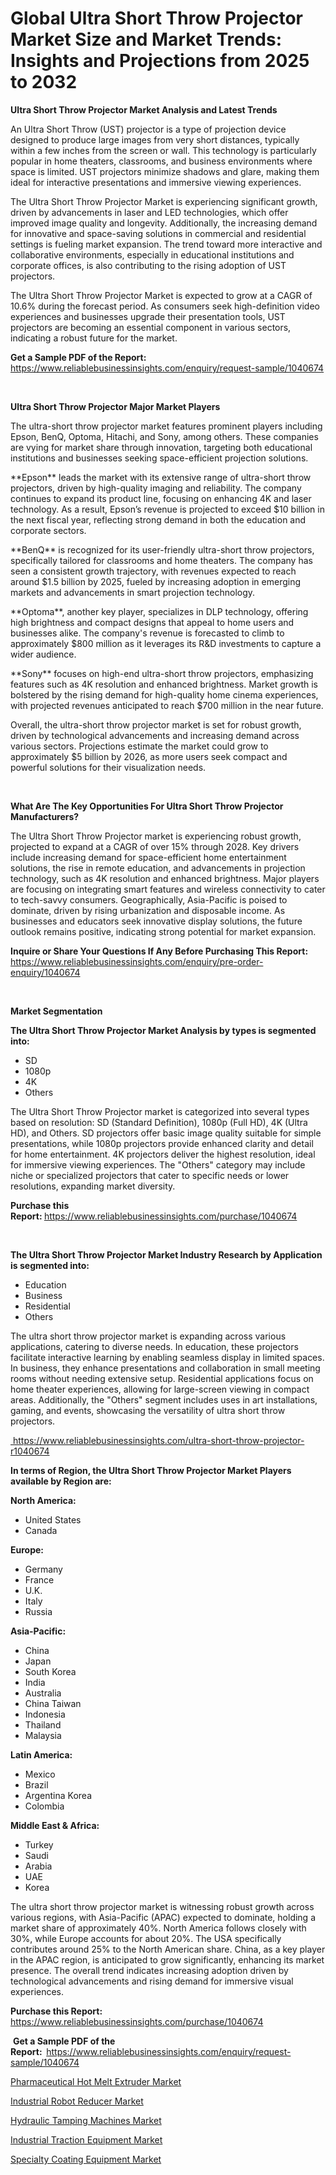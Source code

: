 <p><h1>Global Ultra Short Throw Projector Market Size and Market Trends: Insights and Projections from 2025 to 2032</h1></p><p><strong>Ultra Short Throw Projector Market Analysis and Latest Trends</strong></p>
<p><p>An Ultra Short Throw (UST) projector is a type of projection device designed to produce large images from very short distances, typically within a few inches from the screen or wall. This technology is particularly popular in home theaters, classrooms, and business environments where space is limited. UST projectors minimize shadows and glare, making them ideal for interactive presentations and immersive viewing experiences.</p><p>The Ultra Short Throw Projector Market is experiencing significant growth, driven by advancements in laser and LED technologies, which offer improved image quality and longevity. Additionally, the increasing demand for innovative and space-saving solutions in commercial and residential settings is fueling market expansion. The trend toward more interactive and collaborative environments, especially in educational institutions and corporate offices, is also contributing to the rising adoption of UST projectors.</p><p>The Ultra Short Throw Projector Market is expected to grow at a CAGR of 10.6% during the forecast period. As consumers seek high-definition video experiences and businesses upgrade their presentation tools, UST projectors are becoming an essential component in various sectors, indicating a robust future for the market.</p></p>
<p><strong>Get a Sample PDF of the Report:&nbsp;</strong> <a href="https://www.reliablebusinessinsights.com/enquiry/request-sample/1040674?utm_campaign=75&utm_medium=2&utm_source=Github&utm_content=ia&utm_term=28022025&utm_id=ultra-short-throw-projector">https://www.reliablebusinessinsights.com/enquiry/request-sample/1040674</a></p>
<p>&nbsp;</p>
<p><strong>Ultra Short Throw Projector Major Market Players</strong></p>
<p><p>The ultra-short throw projector market features prominent players including Epson, BenQ, Optoma, Hitachi, and Sony, among others. These companies are vying for market share through innovation, targeting both educational institutions and businesses seeking space-efficient projection solutions.</p><p>**Epson** leads the market with its extensive range of ultra-short throw projectors, driven by high-quality imaging and reliability. The company continues to expand its product line, focusing on enhancing 4K and laser technology. As a result, Epson’s revenue is projected to exceed $10 billion in the next fiscal year, reflecting strong demand in both the education and corporate sectors.</p><p>**BenQ** is recognized for its user-friendly ultra-short throw projectors, specifically tailored for classrooms and home theaters. The company has seen a consistent growth trajectory, with revenues expected to reach around $1.5 billion by 2025, fueled by increasing adoption in emerging markets and advancements in smart projection technology.</p><p>**Optoma**, another key player, specializes in DLP technology, offering high brightness and compact designs that appeal to home users and businesses alike. The company's revenue is forecasted to climb to approximately $800 million as it leverages its R&D investments to capture a wider audience.</p><p>**Sony** focuses on high-end ultra-short throw projectors, emphasizing features such as 4K resolution and enhanced brightness. Market growth is bolstered by the rising demand for high-quality home cinema experiences, with projected revenues anticipated to reach $700 million in the near future.</p><p>Overall, the ultra-short throw projector market is set for robust growth, driven by technological advancements and increasing demand across various sectors. Projections estimate the market could grow to approximately $5 billion by 2026, as more users seek compact and powerful solutions for their visualization needs.</p></p>
<p>&nbsp;</p>
<p><strong>What Are The Key Opportunities For Ultra Short Throw Projector Manufacturers?</strong></p>
<p><p>The Ultra Short Throw Projector market is experiencing robust growth, projected to expand at a CAGR of over 15% through 2028. Key drivers include increasing demand for space-efficient home entertainment solutions, the rise in remote education, and advancements in projection technology, such as 4K resolution and enhanced brightness. Major players are focusing on integrating smart features and wireless connectivity to cater to tech-savvy consumers. Geographically, Asia-Pacific is poised to dominate, driven by rising urbanization and disposable income. As businesses and educators seek innovative display solutions, the future outlook remains positive, indicating strong potential for market expansion.</p></p>
<p><strong>Inquire or Share Your Questions If Any Before Purchasing This Report:</strong> <a href="https://www.reliablebusinessinsights.com/enquiry/pre-order-enquiry/1040674?utm_campaign=75&utm_medium=2&utm_source=Github&utm_content=ia&utm_term=28022025&utm_id=ultra-short-throw-projector">https://www.reliablebusinessinsights.com/enquiry/pre-order-enquiry/1040674</a></p>
<p>&nbsp;</p>
<p><strong>Market Segmentation</strong></p>
<p><strong>The Ultra Short Throw Projector Market Analysis by types is segmented into:</strong></p>
<p><ul><li>SD</li><li>1080p</li><li>4K</li><li>Others</li></ul></p>
<p><p>The Ultra Short Throw Projector market is categorized into several types based on resolution: SD (Standard Definition), 1080p (Full HD), 4K (Ultra HD), and Others. SD projectors offer basic image quality suitable for simple presentations, while 1080p projectors provide enhanced clarity and detail for home entertainment. 4K projectors deliver the highest resolution, ideal for immersive viewing experiences. The "Others" category may include niche or specialized projectors that cater to specific needs or lower resolutions, expanding market diversity.</p></p>
<p><strong>Purchase this Report:&nbsp;</strong><a href="https://www.reliablebusinessinsights.com/purchase/1040674?utm_campaign=75&utm_medium=2&utm_source=Github&utm_content=ia&utm_term=28022025&utm_id=ultra-short-throw-projector">https://www.reliablebusinessinsights.com/purchase/1040674</a></p>
<p>&nbsp;</p>
<p><strong>The Ultra Short Throw Projector Market Industry Research by Application is segmented into:</strong></p>
<p><ul><li>Education</li><li>Business</li><li>Residential</li><li>Others</li></ul></p>
<p><p>The ultra short throw projector market is expanding across various applications, catering to diverse needs. In education, these projectors facilitate interactive learning by enabling seamless display in limited spaces. In business, they enhance presentations and collaboration in small meeting rooms without needing extensive setup. Residential applications focus on home theater experiences, allowing for large-screen viewing in compact areas. Additionally, the "Others" segment includes uses in art installations, gaming, and events, showcasing the versatility of ultra short throw projectors.</p></p>
<p><a href="https://www.reliablebusinessinsights.com/ultra-short-throw-projector-r1040674?utm_campaign=75&utm_medium=2&utm_source=Github&utm_content=ia&utm_term=28022025&utm_id=ultra-short-throw-projector">&nbsp;https://www.reliablebusinessinsights.com/ultra-short-throw-projector-r1040674</a></p>
<p><strong>In terms of Region, the Ultra Short Throw Projector Market Players available by Region are:</strong></p>
<p>
    <p> <strong> North America: </strong>
        <ul>
            <li>United States</li>
            <li>Canada</li>
        </ul>
        </p> 
    <p> <strong> Europe: </strong>
        <ul>
            <li>Germany</li>
            <li>France</li>
            <li>U.K.</li>
            <li>Italy</li>
            <li>Russia</li>
        </ul>
        </p> 
    <p> <strong> Asia-Pacific: </strong>
        <ul>
            <li>China</li>
            <li>Japan</li>
            <li>South Korea</li>
            <li>India</li>
            <li>Australia</li>
            <li>China Taiwan</li>
            <li>Indonesia</li>
            <li>Thailand</li>
            <li>Malaysia</li>
        </ul>
        </p> 
    <p> <strong> Latin America: </strong>
        <ul>
            <li>Mexico</li>
            <li>Brazil</li>
            <li>Argentina Korea</li>
            <li>Colombia</li>
        </ul>
        </p> 
    <p> <strong> Middle East & Africa: </strong>
        <ul>
            <li>Turkey</li>
            <li>Saudi</li>
            <li>Arabia</li>
            <li>UAE</li>
            <li>Korea</li>
        </ul>
    </p>
    </p>
<p><p>The ultra short throw projector market is witnessing robust growth across various regions, with Asia-Pacific (APAC) expected to dominate, holding a market share of approximately 40%. North America follows closely with 30%, while Europe accounts for about 20%. The USA specifically contributes around 25% to the North American share. China, as a key player in the APAC region, is anticipated to grow significantly, enhancing its market presence. The overall trend indicates increasing adoption driven by technological advancements and rising demand for immersive visual experiences.</p></p>
<p><strong>Purchase this Report: </strong><a href="https://www.reliablebusinessinsights.com/purchase/1040674?utm_campaign=75&utm_medium=2&utm_source=Github&utm_content=ia&utm_term=28022025&utm_id=ultra-short-throw-projector">https://www.reliablebusinessinsights.com/purchase/1040674</a></p>
<p>&nbsp;<strong>Get a Sample PDF of the Report:&nbsp;&nbsp;</strong><a href="https://www.reliablebusinessinsights.com/enquiry/request-sample/1040674?utm_campaign=75&utm_medium=2&utm_source=Github&utm_content=ia&utm_term=28022025&utm_id=ultra-short-throw-projector">https://www.reliablebusinessinsights.com/enquiry/request-sample/1040674</a></p>
<p><strong></strong></p>
<p><p><a href="https://github.com/sofayahoo2023/Market-Research-Report-List-7/blob/main/pharmaceutical-hot-melt-extruder-market.md?utm_campaign=75&utm_medium=2&utm_source=Github&utm_content=ia&utm_term=28022025&utm_id=ultra-short-throw-projector">Pharmaceutical Hot Melt Extruder Market</a></p><p><a href="https://github.com/aiamekar/Market-Research-Report-List-1/blob/main/industrial-robot-reducer-market.md?utm_campaign=75&utm_medium=2&utm_source=Github&utm_content=ia&utm_term=28022025&utm_id=ultra-short-throw-projector">Industrial Robot Reducer Market</a></p><p><a href="https://github.com/joannesouthgate/Market-Research-Report-List-5/blob/main/hydraulic-tamping-machines-market.md?utm_campaign=75&utm_medium=2&utm_source=Github&utm_content=ia&utm_term=28022025&utm_id=ultra-short-throw-projector">Hydraulic Tamping Machines Market</a></p><p><a href="https://github.com/nwokechock6s/Market-Research-Report-List-1/blob/main/industrial-traction-equipment-market.md?utm_campaign=75&utm_medium=2&utm_source=Github&utm_content=ia&utm_term=28022025&utm_id=ultra-short-throw-projector">Industrial Traction Equipment Market</a></p><p><a href="https://github.com/euserliljako/Market-Research-Report-List-1/blob/main/specialty-coating-equipment-market.md?utm_campaign=75&utm_medium=2&utm_source=Github&utm_content=ia&utm_term=28022025&utm_id=ultra-short-throw-projector">Specialty Coating Equipment Market</a></p></p>